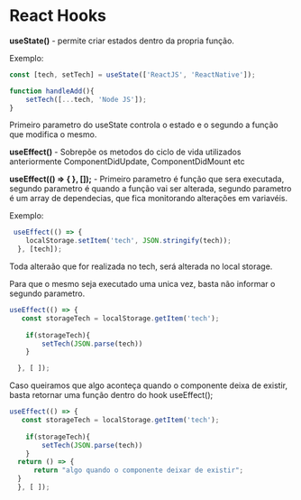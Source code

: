 # React Hooks
**useState()**  - permite criar estados dentro da propria função. 

Exemplo:

```javascript
const [tech, setTech] = useState(['ReactJS', 'ReactNative']);

function handleAdd(){
	setTech([...tech, 'Node JS']);
}
```
Primeiro parametro do useState controla o estado e o segundo a função que modifica o mesmo.

**useEffect()** - Sobrepõe os metodos do ciclo de vida utilizados anteriormente ComponentDidUpdate, ComponentDidMount etc

 **useEffect(() => { }, []);** - Primeiro parametro é função que sera executada, segundo parametro é quando a função vai ser alterada, segundo parametro é um array de dependecias, que fica monitorando alterações em variavéis.

Exemplo:

```javascript
 useEffect(() => {
    localStorage.setItem('tech', JSON.stringify(tech));
  }, [tech]);
```
Toda alteraão que for realizada no tech, será alterada no local storage.

Para que o mesmo seja executado uma unica vez, basta não informar o segundo parametro.

```javascript
useEffect(() => {
   const storageTech = localStorage.getItem('tech');
	
	if(storageTech){
		setTech(JSON.parse(tech))
	}

  }, [ ]);
```
Caso queiramos que algo aconteça quando o componente deixa de existir, basta retornar uma função dentro do hook useEffect();

```javascript
useEffect(() => {
   const storageTech = localStorage.getItem('tech');
	
	if(storageTech){
		setTech(JSON.parse(tech))
	}
  return () => {
	  return "algo quando o componente deixar de existir";
  }
  }, [ ]);
```


